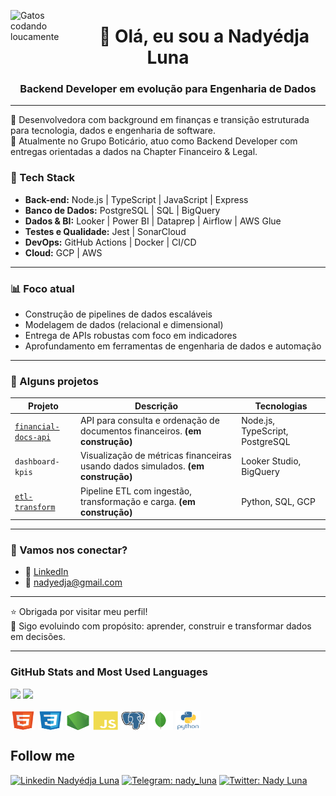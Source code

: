<p>
    <img src="https://media.giphy.com/media/ule4vhcY1xEKQ/giphy.gif" alt="Gatos codando loucamente"  align="left" width="23%"  padding="5px" margin= 0px 10px 10px 0 >      
       
</p> 

<h1 align="center">👋 Olá, eu sou a Nadyédja Luna</h1>
<h3 align="center">Backend Developer em evolução para Engenharia de Dados</h3>

---

🎯 Desenvolvedora com background em finanças e transição estruturada para tecnologia, dados e engenharia de software.  
🚀 Atualmente no Grupo Boticário, atuo como Backend Developer com entregas orientadas a dados na Chapter Financeiro & Legal.

### 💼 Tech Stack
- **Back-end:** Node.js | TypeScript | JavaScript | Express
- **Banco de Dados:** PostgreSQL | SQL | BigQuery
- **Dados & BI:** Looker | Power BI | Dataprep | Airflow | AWS Glue
- **Testes e Qualidade:** Jest | SonarCloud
- **DevOps:** GitHub Actions | Docker | CI/CD
- **Cloud:** GCP | AWS

---

### 📊 Foco atual
- Construção de pipelines de dados escaláveis
- Modelagem de dados (relacional e dimensional)
- Entrega de APIs robustas com foco em indicadores
- Aprofundamento em ferramentas de engenharia de dados e automação

---

### 🧩 Alguns projetos
| Projeto | Descrição | Tecnologias |
|--------|------------|-------------|
| [`financial-docs-api`](https://github.com/NadyLuna/financial-docs-api) | API para consulta e ordenação de documentos financeiros. **(em construção)** | Node.js, TypeScript, PostgreSQL |
| `dashboard-kpis` | Visualização de métricas financeiras usando dados simulados. **(em construção)** | Looker Studio, BigQuery |
| [`etl-transform`](https://github.com/NadyLuna/etl-transform) | Pipeline ETL com ingestão, transformação e carga. **(em construção)** | Python, SQL, GCP |


---

### 🤝 Vamos nos conectar?
- 💼 [LinkedIn](https://www.linkedin.com/in/nadyluna)
- 📧 nadyedja@gmail.com

---

⭐ Obrigada por visitar meu perfil!  
🌱 Sigo evoluindo com propósito: aprender, construir e transformar dados em decisões.


---
### GitHub Stats and Most Used Languages

<div>
 <img src="https://github-readme-stats.vercel.app/api/?username=NadyLuna&hide=issues&theme=gruvbox&show_icons=true&hide_border=false&count_private=true&include_all_commits=true&line_height=24.5" />
 
 <img src="https://github-readme-stats.vercel.app/api/top-langs/?username=NadyLuna&layout=compact&theme=gruvbox&langs_count=10)](https://github.com/NadyLuna/github-readme-stats"/>
 </div>   
    
<div style="display: inline_block"><br>
  <img align="center" alt="HTML" height="30" width="40" src="https://raw.githubusercontent.com/devicons/devicon/master/icons/html5/html5-original.svg">
  <img align="center" alt="CSS" height="30" width="40" src="https://raw.githubusercontent.com/devicons/devicon/master/icons/css3/css3-original.svg">
  <img align="center" alt="Nodejs" height="30" width="40" src="https://github.com/devicons/devicon/blob/master/icons/nodejs/nodejs-original.svg">
  <img align="center" alt="JavaScript" height="30" width="40" src="https://raw.githubusercontent.com/devicons/devicon/master/icons/javascript/javascript-plain.svg">
  <img align="center" alt="Postgre" height="30" width="40" src="https://github.com/devicons/devicon/blob/master/icons/postgresql/postgresql-original.svg">
  <img align="center" alt="Mongodb" height="30" width="40" src="https://github.com/devicons/devicon/blob/master/icons/mongodb/mongodb-original.svg"> 
  <img align="center" alt="Phyton" height="30" width="40" src="https://github.com/devicons/devicon/blob/master/icons/python/python-original-wordmark.svg">  
</div>
  
## Follow me

[![Linkedin Nadyédja Luna](https://img.shields.io/badge/-LinkedIn-blue?style=flat-square&logo=Linkedin&logoColor=white&link=https://https://www.linkedin.com/in/nadyluna/)](https://www.linkedin.com/in/nadyluna/)
[![Telegram: nady_luna](https://img.shields.io/badge/-Telegram-white?style=flat-square&logo=Telegram&logoColor=blue&link=https://t.me/nady_luna)](https:https://t.me/nady_luna)
[![Twitter: Nady Luna](https://img.shields.io/twitter/follow/NadyKelayne?style=social)](https://twitter.com/NadyKelayne)
